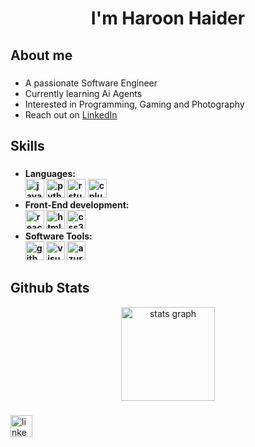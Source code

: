 <h1 align="center">I'm Haroon Haider</h1>

###

<h2 align="left">About me</h2>

###
<ul>
    <li>A passionate Software Engineer</li>
    <li>Currently learning Ai Agents  </li>
    <li>Interested in Programming, Gaming and Photography</li>
     <li>Reach out on <a href="https://www.linkedin.com/in/haroon-h-3a70b02b9/" target="_blank">LinkedIn</a></li>
</ul>

###

<h2 align="left">Skills</h2>

###

<div>
<ul>
    <b>
    <li>Languages:
        <div align="left">
  <img src="https://img.shields.io/badge/JavaScript-F7DF1E?logo=javascript&logoColor=black&style=for-the-badge" height="30" alt="javascript logo"  />
  <img src="https://img.shields.io/badge/Python-3776AB?logo=python&logoColor=white&style=for-the-badge" height="30" alt="python logo"  />
    <img src="https://img.shields.io/badge/RStudio-75AADB?logo=rstudioide&logoColor=black&style=for-the-badge" height="30" alt="rstudio logo"  />
  <img src="https://img.shields.io/badge/C++-00599C?logo=cplusplus&logoColor=white&style=for-the-badge" height="30" alt="cplusplus logo"  />
    </li>
    <li>Front-End development:</li>
        <div align="left">
  <img src="https://img.shields.io/badge/React-61DAFB?logo=react&logoColor=black&style=for-the-badge" height="30" alt="react logo"  />
  <img src="https://img.shields.io/badge/HTML5-E34F26?logo=html5&logoColor=white&style=for-the-badge" height="30" alt="html5 logo"  />
  <img src="https://img.shields.io/badge/CSS3-1572B6?logo=css3&logoColor=white&style=for-the-badge" height="30" alt="css3 logo"  />
    <li>Software Tools:</li>
        <div align="left">
  <img src="https://img.shields.io/badge/GitHub-181717?logo=github&logoColor=white&style=for-the-badge" height="30" alt="github logo"  />
  <img src="https://img.shields.io/badge/Visual Studio-5C2D91?logo=visualstudio&logoColor=white&style=for-the-badge" height="30" alt="visualstudio logo"  />
  <img src="https://img.shields.io/badge/Microsoft Azure-0078D4?logo=microsoftazure&logoColor=white&style=for-the-badge" height="30" alt="azure logo"  />
    </b>
  </ul>
</div>

###
<h2 align="left">Github Stats</h2>

<div align="center">
  <img src="https://github-readme-stats.vercel.app/api?username=ZAGS999&hide_title=false&hide_rank=false&show_icons=true&include_all_commits=true&count_private=true&disable_animations=false&theme=dark&locale=en&hide_border=false" height="150" alt="stats graph"  />
</div>

###

<div align="left">
  <a href="https://www.linkedin.com/in/haroon-h-3a70b02b9/" target="_blank">
    <img src="https://img.shields.io/static/v1?message=LinkedIn&logo=linkedin&label=&color=0077B5&logoColor=white&labelColor=&style=for-the-badge" height="35" alt="linkedin logo"  />
  </a>
</div>

###



